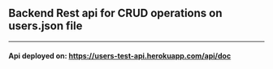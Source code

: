 ## Backend Rest api for CRUD operations on users.json file

_______________________________________________________
#### Api deployed on: https://users-test-api.herokuapp.com/api/doc

